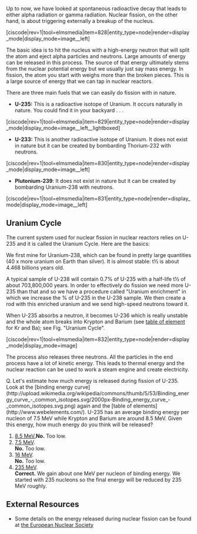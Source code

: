 Up to now, we have looked at spontaneous radioactive decay that leads to either alpha radiation or gamma radiation. Nuclear fission, on the other hand, is about triggering externally a breakup of the nucleus.

[ciscode|rev=1|tool=elmsmedia|item=828|entity_type=node|render=display_mode|display_mode=image__left]

The basic idea is to hit the nucleus with a high-energy neutron that will split the atom and eject alpha particles and neutrons. Large amounts of energy can be released in this process. The source of that energy ultimately stems from the nuclear potential energy but we usually just say mass energy. In fission, the atom you start with weighs more than the broken pieces. This is a large source of energy that we can tap in nuclear reactors.

There are three main fuels that we can easily do fission with in nature.

* **U-235:** This is a radioactive isotope of Uranium. It occurs naturally in nature. You could find it in your backyard . . .

[ciscode|rev=1|tool=elmsmedia|item=829|entity_type=node|render=display_mode|display_mode=image__left__lightboxed]

* **U-233:** This is another radioactive isotope of Uranium. It does not exist in nature but it can be created by bombarding Thorium-232 with neutrons.

[ciscode|rev=1|tool=elmsmedia|item=830|entity_type=node|render=display_mode|display_mode=image__left]

* **Plutonium-239**: It does not exist in nature but it can be created by bombarding Uranium-238 with neutrons.

[ciscode|rev=1|tool=elmsmedia|item=831|entity_type=node|render=display_mode|display_mode=image__left]

## Uranium Cycle

The current system used for nuclear fission in nuclear reactors relies on U-235 and it is called the Uranium Cycle. Here are the basics:

We first mine for Uranium-238, which can be found in pretty large quantities (40 x more uranium on Earth than silver). It is almost stable: t½ is about 4.468 billions years old.

A typical sample of U-238 will contain 0.7% of U-235 with a half-life t½ of about 703,800,000 years. In order to effectively do fission we need more U-235 than that and so we have a procedure called "Uranium enrichment" in which we increase the % of U-235 in the U-238 sample. We then create a rod with this enriched uranium and we send high-speed neutrons toward it.

When U-235 absorbs a neutron, it becomes U-236 which is really unstable and the whole atom breaks into Krypton and Barium (see <a href="http://www.webelements.com/" target="_blank">table of element</a> for Kr and Ba); see Fig. "Uranium Cycle". 

[ciscode|rev=1|tool=elmsmedia|item=832|entity_type=node|render=display_mode|display_mode=image]

The process also releases three neutrons. All the particles in the end process have a lot of kinetic energy. This leads to thermal energy and the nuclear reaction can be used to work a steam engine and create electricity.

<div class="question">Q. Let's estimate how much energy is released during fission of U-235. Look at the [binding energy curve](http://upload.wikimedia.org/wikipedia/commons/thumb/5/53/Binding_energy_curve_-_common_isotopes.svg/2000px-Binding_energy_curve_-_common_isotopes.svg.png) again and the [table of elements](http://www.webelements.com/). U-235 has an average binding energy per nucleon of 7.5 MeV while Krypton and Barium are around 8.5 MeV. Given this energy, how much energy do you think will be released?

1. [8.5 MeV.](#)**No.** Too low.
2. [7.5 MeV](#).  
  **No.** Too low.
3. [16 MeV](#).  
  **No.** Too low.
4. [235 MeV](#).  
  **Correct.** We gain about one MeV per nucleon of binding energy. We started with 235 nucleons so the final energy will be reduced by 235 MeV roughly.
 
</div>

## External Resources

- Some details on the energy released during nuclear fission can be found at <a href="http://www.euronuclear.org/info/encyclopedia/n/nuclear-fission.htm" target="_blank">the European Nuclear Society</a> 